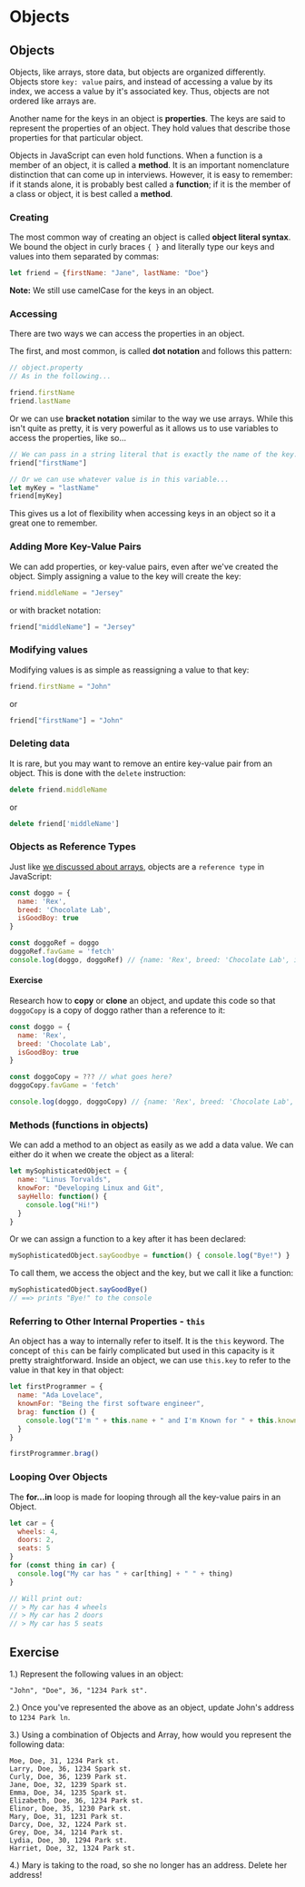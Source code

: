 # Objects

## Objects

Objects, like arrays, store data, but objects are organized differently. Objects store `key: value` pairs, and instead of accessing a value by its index, we access a value by it's associated key. Thus, objects are not ordered like arrays are.

Another name for the keys in an object is **properties**. The keys are said to represent the properties of an object. They hold values that describe those properties for that particular object.

Objects in JavaScript can even hold functions. When a function is a member of an object, it is called a **method**. It is an important nomenclature distinction that can come up in interviews. However, it is easy to remember: if it stands alone, it is probably best called a **function**; if it is the member of a class or object, it is best called a **method**.

### Creating

The most common way of creating an object is called **object literal syntax**. We bound the object in curly braces `{ }` and literally type our keys and values into them separated by commas:

```javascript
let friend = {firstName: "Jane", lastName: "Doe"}
```

**Note:** We still use camelCase for the keys in an object.

### Accessing

There are two ways we can access the properties in an object.

The first, and most common, is called **dot notation** and follows this pattern:

```javascript
// object.property
// As in the following...

friend.firstName
friend.lastName
```

Or we can use **bracket notation** similar to the way we use arrays. While this isn't quite as pretty, it is very powerful as it allows us to use variables to access the properties, like so...

```javascript
// We can pass in a string literal that is exactly the name of the key...
friend["firstName"]

// Or we can use whatever value is in this variable...
let myKey = "lastName"
friend[myKey]
```

This gives us a lot of flexibility when accessing keys in an object so it a great one to remember.

### Adding More Key-Value Pairs

We can add properties, or key-value pairs, even after we've created the object. Simply assigning a value to the key will create the key:

```javascript
friend.middleName = "Jersey"
```

or with bracket notation:

```javascript
friend["middleName"] = "Jersey"
```

### Modifying values

Modifying values is as simple as reassigning a value to that key:

```javascript
friend.firstName = "John"
```

or

```javascript
friend["firstName"] = "John"
```

### Deleting data

It is rare, but you may want to remove an entire key-value pair from an object. This is done with the `delete` instruction:

```javascript
delete friend.middleName
```

or

```javascript
delete friend['middleName']
```

### Objects as Reference Types

Just like [we discussed about arrays](./js-arrays.md), objects are a `reference type` in JavaScript:

```javascript
const doggo = {
  name: 'Rex',
  breed: 'Chocolate Lab',
  isGoodBoy: true
}

const doggoRef = doggo
doggoRef.favGame = 'fetch'
console.log(doggo, doggoRef) // {name: 'Rex', breed: 'Chocolate Lab', isGoodBoy: true, favGame: 'fetch'}, {name: 'Rex', breed: 'Chocolate Lab', isGoodBoy: true, favGame: 'fetch'}
```

#### Exercise

Research how to **copy** or **clone** an object, and update this code so that `doggoCopy` is a copy of doggo rather than a reference to it:

```javascript
const doggo = {
  name: 'Rex',
  breed: 'Chocolate Lab',
  isGoodBoy: true
}

const doggoCopy = ??? // what goes here?
doggoCopy.favGame = 'fetch'

console.log(doggo, doggoCopy) // {name: 'Rex', breed: 'Chocolate Lab', isGoodBoy: true}, {name: 'Rex', breed: 'Chocolate Lab', isGoodBoy: true, favGame: 'fetch'}
```

### Methods \(functions in objects\)

We can add a method to an object as easily as we add a data value. We can either do it when we create the object as a literal:

```javascript
let mySophisticatedObject = {
  name: "Linus Torvalds",
  knowFor: "Developing Linux and Git",
  sayHello: function() {
    console.log("Hi!")
  }
}
```

Or we can assign a function to a key after it has been declared:

```javascript
mySophisticatedObject.sayGoodbye = function() { console.log("Bye!") }
```

To call them, we access the object and the key, but we call it like a function:

```javascript
mySophisticatedObject.sayGoodBye()
// ==> prints "Bye!" to the console
```

### Referring to Other Internal Properties - `this`

An object has a way to internally refer to itself. It is the `this` keyword. The concept of `this` can be fairly complicated but used in this capacity is it pretty straightforward. Inside an object, we can use `this.key` to refer to the value in that key in that object:

```javascript
let firstProgrammer = {
  name: "Ada Lovelace",
  knownFor: "Being the first software engineer",
  brag: function () {
    console.log("I'm " + this.name + " and I'm Known for " + this.knownFor)
  }
}

firstProgrammer.brag()
```

### Looping Over Objects

The **for...in** loop is made for looping through all the key-value pairs in an Object.

```javascript
let car = {
  wheels: 4,
  doors: 2,
  seats: 5
}
for (const thing in car) {
  console.log("My car has " + car[thing] + " " + thing)
}

// Will print out:
// > My car has 4 wheels
// > My car has 2 doors
// > My car has 5 seats
```

## Exercise

1.\) Represent the following values in an object:

```text
"John", "Doe", 36, "1234 Park st".
```

2.\) Once you've represented the above as an object, update John's address to `1234 Park ln`.

3.\) Using a combination of Objects and Array, how would you represent the following data:

```text
Moe, Doe, 31, 1234 Park st.
Larry, Doe, 36, 1234 Spark st.
Curly, Doe, 36, 1239 Park st.
Jane, Doe, 32, 1239 Spark st.
Emma, Doe, 34, 1235 Spark st.
Elizabeth, Doe, 36, 1234 Park st.
Elinor, Doe, 35, 1230 Park st.
Mary, Doe, 31, 1231 Park st.
Darcy, Doe, 32, 1224 Park st.
Grey, Doe, 34, 1214 Park st.
Lydia, Doe, 30, 1294 Park st.
Harriet, Doe, 32, 1324 Park st.
```

4.\) Mary is taking to the road, so she no longer has an address. Delete her address!
